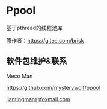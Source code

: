 # Ppool
基于pthread的线程池库

原作者：https://gitee.com/brisk





## 软件包维护&联系

Meco Man

https://github.com/mysterywolf/ppool

jiantingman@foxmail.com
